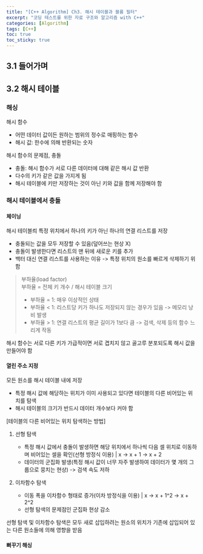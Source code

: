 ```yaml
---
title: "[C++ Algorithm] Ch3. 해시 테이블과 블룸 필터"
excerpt: "코딩 테스트를 위한 자료 구조와 알고리즘 with C++"
categories: [Algorithm]
tags: [C++]
toc: true
toc_sticky: true
---
```


## 3.1 들어가며

## 3.2 해시 테이블

### 해싱
해시 함수
* 어떤 데이터 값이든 원하는 범위의 정수로 매핑하는 함수
* 해시 값: 한수에 의해 반환되는 숫자

해시 함수의 문제점, 충돌
* 충돌: 해시 함수가 서로 다른 데이터에 대해 같은 해시 값 반환
* 다수의 키가 같은 값을 가지게 됨
* 해시 테이블에 키만 저장하는 것이 아닌 키와 값을 함께 저장해야 함

### 해시 테이블에서 충돌
#### 체이닝
해시 테이블릐 특정 위치에서 하나의 키가 아닌 하나의 연결 리스트를 저장
* 충돌되는 값을 모두 저장할 수 있음(덮어쓰는 현상 X)
* 충돌이 발생한다면 리스트의 맨 뒤에 새로운 키를 추가
* 백터 대신 연결 리스트를 사용하는 이유 -> 특정 위치의 원소를 빠르게 삭제하기 위함

> 부하율(load factor) <br/>
> 부하율 = 전체 키 개수 / 해시 테이블 크기
> * 부하율 = 1: 매우 이상적인 상태
> * 부하율 < 1: 리스트당 키가 하나도 저장되지 않는 경우가 있음 -> 메모리 낭비 발생
> * 부하율 > 1: 연결 리스트의 평균 길이가 1보다 큼 -> 검색, 삭제 등의 함수 느리게 작동

해시 함수는 서로 다른 키가 가급적이면 서로 겹치지 않고 골고루 분포되도록 해시 값을 만들어야 함

#### 열린 주소 지정
모든 원소를 해시 테이블 내에 저장
* 특정 해시 값에 해당하는 위치가 이미 사용되고 있다면 테이블의 다른 비어있는 위치를 탐색
* 해시 테이블의 크기가 반드시 데이터 개수보다 커야 함

[테이블의 다른 비어있는 위치 탐색하는 방법]
1. 선형 탐색
   * 특정 해시 값에서 충돌이 발생하면 해당 위치에서 하나씩 다음 셀 위치로 이동하며 비어있는 셀을 확인(선형 방정식 이용) | x -> x + 1 -> x + 2
   * 데이터의 군집화 발생(특정 해시 값이 너무 자주 발생하여 데이터가 몇 개의 그룹으로 뭉치는 현상) -> 검색 속도 저하

2. 이차함수 탐색
   * 이동 폭을 이차함수 형태로 증가(이차 방정식을 이용) | x -> x + 1^2 -> x + 2^2
   * 선형 탐색의 문제점인 군집화 현상 감소

선형 탐색 및 이차함수 탐색은 모두 새로 삽입하려는 원소의 위치가 기존에 삽입되어 있는 다른 원소들에 의해 영향을 받음

#### 뻐꾸기 해싱


